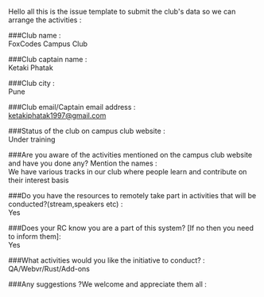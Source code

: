 Hello all this is the issue template to submit the club's data so we can arrange the activities :</br>

###Club name : </br>
FoxCodes Campus Club 

###Club captain name : </br>
Ketaki Phatak 

###Club city : </br>
Pune

###Club email/Captain email address : </br>
ketakiphatak1997@gmail.com 

###Status of the club on campus club website : </br>
Under training 

###Are you aware of the activities mentioned on the campus club website and have you done any? Mention the names : </br>
We have various tracks in our club where people learn and contribute on their interest basis

###Do you have the resources to remotely take part in activities that will be conducted?(stream,speakers etc) : </br>
Yes 

###Does your RC know you are a part of this system? [If no then you need to inform them]: </br>
Yes

###What activities would you like the initiative to conduct? : </br>
QA/Webvr/Rust/Add-ons 

###Any suggestions ?We welcome and appreciate them all : </br>





